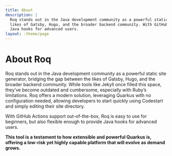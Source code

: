```yaml
---
title: About
description: |
  Roq stands out in the Java development community as a powerful static site generator, bridging the gap between the
  likes of Gatsby, Hugo, and the broader backend community. With GitHub Actions support out-of-the-box, Roq is easy to use for beginners, but also flexible enough to provide
  Java hooks for advanced users.
layout: :theme/page
---
```


# About Roq

Roq stands out in the Java development community as a powerful static site generator, bridging the gap between the
likes of Gatsby, Hugo, and the broader backend community. While tools like Jekyll once filled this space, they’ve become outdated and cumbersome,
especially with Ruby’s limitations.
Roq offers a modern solution, leveraging Quarkus with no configuration needed, allowing developers to start quickly
using Codestart and simply editing their site directory.

With GitHub Actions support out-of-the-box, Roq is easy to use for beginners, but also flexible enough to provide
  Java hooks for advanced users.

__This tool is a testament to how extensible and powerful Quarkus is, offering a low-risk yet highly capable platform that will evolve as demand grows.__


